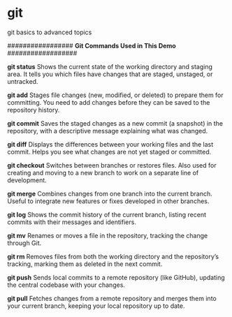 # git
git basics to advanced topics

################# **Git Commands Used in This Demo** ##################

**git status**
Shows the current state of the working directory and staging area. It tells you which files have changes that are staged, unstaged, or untracked.

**git add**
Stages file changes (new, modified, or deleted) to prepare them for committing. You need to add changes before they can be saved to the repository history.

**git commit**
Saves the staged changes as a new commit (a snapshot) in the repository, with a descriptive message explaining what was changed.

**git diff**
Displays the differences between your working files and the last commit. Helps you see what changes are not yet staged or committed.

**git checkout**
Switches between branches or restores files. Also used for creating and moving to a new branch to work on a separate line of development.

**git merge**
Combines changes from one branch into the current branch. Useful to integrate new features or fixes developed in other branches.

**git log**
Shows the commit history of the current branch, listing recent commits with their messages and identifiers.

**git mv**
Renames or moves a file in the repository, tracking the change through Git.

**git rm**
Removes files from both the working directory and the repository’s tracking, marking them as deleted in the next commit.

**git push**
Sends local commits to a remote repository (like GitHub), updating the central codebase with your changes.

**git pull**
Fetches changes from a remote repository and merges them into your current branch, keeping your local repository up to date.

